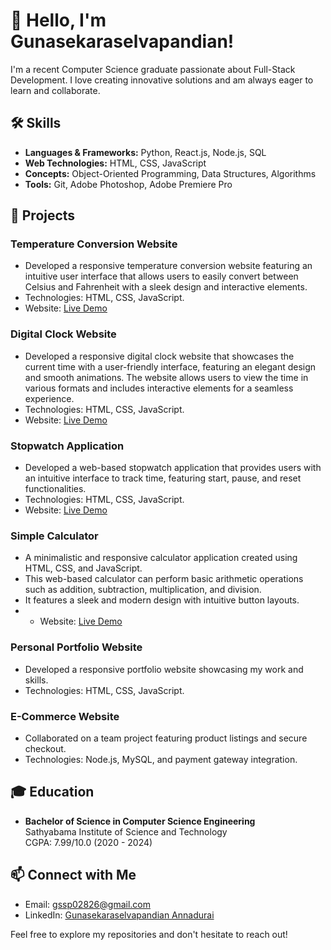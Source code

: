 # 👋 Hello, I'm Gunasekaraselvapandian!

I'm a recent Computer Science graduate passionate about Full-Stack Development. I love creating innovative solutions and am always eager to learn and collaborate.

## 🛠️ Skills
- **Languages & Frameworks:** Python, React.js, Node.js, SQL
- **Web Technologies:** HTML, CSS, JavaScript
- **Concepts:** Object-Oriented Programming, Data Structures, Algorithms
- **Tools:** Git, Adobe Photoshop, Adobe Premiere Pro

## 🌟 Projects
### Temperature Conversion Website
- Developed a responsive temperature conversion website featuring an intuitive user interface that allows users to easily convert between Celsius and Fahrenheit with a sleek design and interactive elements.
- Technologies: HTML, CSS, JavaScript.
- Website: [Live Demo](https://guna02826.github.io/temp-conversion-js/)

### Digital Clock Website
- Developed a responsive digital clock website that showcases the current time with a user-friendly interface, featuring an elegant design and smooth animations. The website allows users to view the time in various formats and includes interactive elements for a seamless experience.
- Technologies: HTML, CSS, JavaScript.
- Website: [Live Demo](https://guna02826.github.io/digital-clock-js/)

### Stopwatch Application
- Developed a web-based stopwatch application that provides users with an intuitive interface to track time, featuring start, pause, and reset functionalities.
- Technologies: HTML, CSS, JavaScript.
- Website: [Live Demo](https://guna02826.github.io/stopwatch-js/)

### Simple Calculator
- A minimalistic and responsive calculator application created using HTML, CSS, and JavaScript. 
- This web-based calculator can perform basic arithmetic operations such as addition, subtraction, multiplication, and division. 
- It features a sleek and modern design with intuitive button layouts.
- - Website: [Live Demo](https://guna02826.github.io/Simple-Calculator/)

### Personal Portfolio Website
- Developed a responsive portfolio website showcasing my work and skills.
- Technologies: HTML, CSS, JavaScript.

### E-Commerce Website
- Collaborated on a team project featuring product listings and secure checkout.
- Technologies: Node.js, MySQL, and payment gateway integration.

## 🎓 Education
- **Bachelor of Science in Computer Science Engineering**  
  Sathyabama Institute of Science and Technology  
  CGPA: 7.99/10.0 (2020 - 2024)

## 📫 Connect with Me
- Email: [gssp02826@gmail.com](mailto:gssp02826@gmail.com)
- LinkedIn: [Gunasekaraselvapandian Annadurai](https://www.linkedin.com/in/gunasekaraselvapandian-annadurai/)

Feel free to explore my repositories and don't hesitate to reach out!
